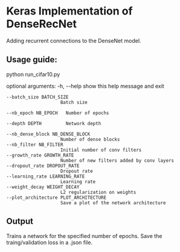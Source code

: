 # Keras Implementation of DenseRecNet


Adding recurrent connections to the DenseNet model.

## Usage guide:

python run_cifar10.py

optional arguments:
    -h, --help            show this help message and exit
    
    --batch_size BATCH_SIZE
                        Batch size
                        
    --nb_epoch NB_EPOCH   Number of epochs
    
    --depth DEPTH         Network depth
    
    --nb_dense_block NB_DENSE_BLOCK
                        Number of dense blocks
    --nb_filter NB_FILTER
                        Initial number of conv filters
    --growth_rate GROWTH_RATE
                        Number of new filters added by conv layers
    --dropout_rate DROPOUT_RATE
                        Dropout rate
    --learning_rate LEARNING_RATE
                        Learning rate
    --weight_decay WEIGHT_DECAY
                        L2 regularization on weights
    --plot_architecture PLOT_ARCHITECTURE
                        Save a plot of the network architecture

## Output

Trains a network for the specified number of epochs. Save the traing/validation loss in a .json file.
